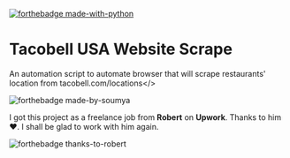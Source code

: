 [![forthebadge made-with-python](http://ForTheBadge.com/images/badges/made-with-python.svg)](https://www.python.org/)

# Tacobell USA Website Scrape
An automation script to automate browser that will scrape restaurants' location from <a>tacobell.com/locations</>

![forthebadge made-by-soumya](https://img.shields.io/badge/CREATED_BY-SOUMYA-blue)

I got this project as a freelance job from **Robert** on **Upwork**. Thanks to him❤. I shall be glad to work with him again.

![forthebadge thanks-to-robert](https://img.shields.io/badge/THANKS_TO-ROBERT-brightgreen)
